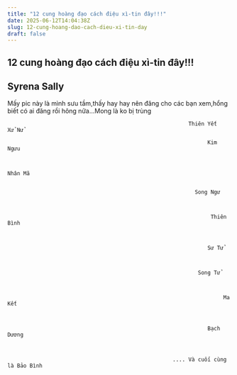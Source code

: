 ```yaml
---
title: "12 cung hoàng đạo cách điệu xì-tin đây!!!"
date: 2025-06-12T14:04:38Z
slug: 12-cung-hoang-dao-cach-dieu-xi-tin-day
draft: false
---
```


## 12 cung hoàng đạo cách điệu xì-tin đây!!!

## Syrena Sally

Mấy pic này là mình sưu tầm,thấy hay hay nên đăng cho các bạn xem,hổng biết có ai đăng rồi hông nữa...Mong là ko bị trùng
 
 
 
 
                                                             Thiên Yết                                                                                                                                                                                                                                                                                                                                                                                                                 Xử Nử                            
                                         
                                                                   Kim Ngưu
 
 
                                                                            Nhân Mã
 
 
                                                               Song Ngư

 
 
                                                                    Thiên Bình

 
 
                                                                   Sư Tử

 
 
                                                                Song Tử

 
 
                                                                        Ma Kết

 
 
                                                                   Bạch Dương

 
 
                                                        .... Và cuối cùng là Bảo Bình